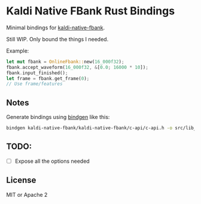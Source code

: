 # Kaldi Native FBank Rust Bindings

Minimal bindings for [kaldi-native-fbank](https://github.com/csukuangfj/kaldi-native-fbank).

Still WIP. Only bound the things I needed.

Example: 

```rs
let mut fbank = OnlineFbank::new(16_000f32);
fbank.accept_waveform(16_000f32, &[0.0; 16000 * 10]);
fbank.input_finished();
let frame = fbank.get_frame(0);
// Use frame/features
```

## Notes

Generate bindings using [bindgen][bindgen] like this:

```sh
bindgen kaldi-native-fbank/kaldi-native-fbank/c-api/c-api.h -o src/lib_sys.rs
```

## TODO:

- [ ] Expose all the options needed

## License

MIT or Apache 2

[bindgen]: https://rust-lang.github.io/rust-bindgen/command-line-usage.html

